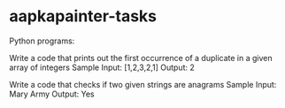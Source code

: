 # aapkapainter-tasks

Python programs:

Write a code that prints out the first occurrence of a duplicate in a given array of integers
Sample Input: [1,2,3,2,1]
Output: 2

Write a code that checks if two given strings are anagrams
Sample Input: Mary Army
Output: Yes
